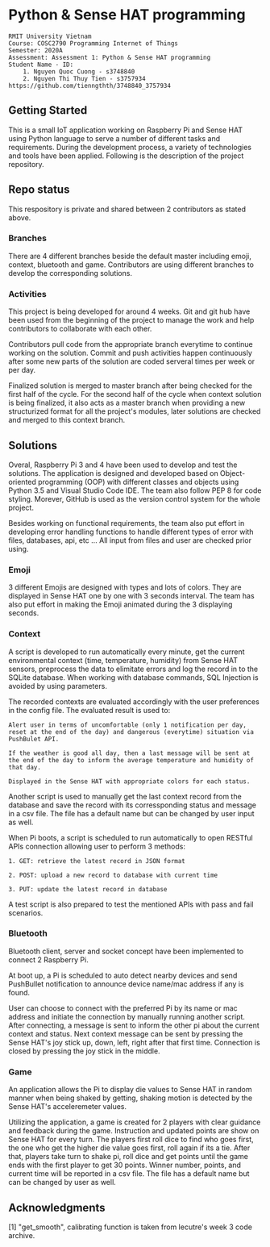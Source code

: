 # Python & Sense HAT programming
``` 
RMIT University Vietnam
Course: COSC2790 Programming Internet of Things
Semester: 2020A
Assessment: Assessment 1: Python & Sense HAT programming
Student Name - ID: 
    1. Nguyen Quoc Cuong - s3748840
    2. Nguyen Thi Thuy Tien - s3757934
https://github.com/tienngthth/3748840_3757934
```
## Getting Started

This is a small IoT application working on Raspberry Pi and Sense HAT using Python language to serve a number of different tasks and requirements. During the development process, a variety of technologies and tools have been applied. Following is the description of the project repository.

## Repo status

This respository is private and shared between 2 contributors as stated above.

### Branches

There are 4 different branches beside the default master including emoji, context, bluetooth and game. Contributors are using different branches to develop the corresponding solutions. 

### Activities

This project is being developed for around 4 weeks. Git and git hub have been used from the beginning of the project to manage the work and help contributors to collaborate with each other. 

Contributors pull code from the appropriate branch everytime to continue working on the solution. Commit and push activities happen continuously after some new parts of the solution are coded serveral times per week or per day.

Finalized solution is merged to master branch after being checked for the first half of the cycle. 
For the second half of the cycle when context solution is being finalized, it also acts as a master branch when providing a new structurized format for all the project's modules, later solutions are checked and merged to this context branch. 

## Solutions

Overal, Raspberry Pi 3 and 4 have been used to develop and test the solutions. The application is designed and developed based on Object-oriented programming (OOP) with different classes and objects using Python 3.5 and Visual Studio Code IDE. The team also follow PEP 8 for code styling. Morever, GitHub is used as the version control system for the whole project. 

Besides working on functional requirements, the team also put effort in developing error handling functions to handle different types of error with files, databases, api, etc ... All input from files and user are checked prior using.

### Emoji

3 different Emojis are designed with types and lots of colors. They are displayed in Sense HAT one by one with 3 seconds interval. The team has also put effort in making the Emoji animated during the 3 displaying seconds.

### Context 

A script is developed to run automatically every minute, get the current environmental context (time, temperature, humidity) from Sense HAT sensors, preprocess the data to elimitate errors and log the record in to the SQLite database. When working with database commands, SQL Injection is avoided by using parameters.

The recorded contexts are evaluated accordingly with the user preferences in the config file. The evaluated result is used to:

    Alert user in terms of uncomfortable (only 1 notification per day, reset at the end of the day) and dangerous (everytime) situation via PushBulet API. 

    If the weather is good all day, then a last message will be sent at the end of the day to inform the average temperature and humidity of that day.

    Displayed in the Sense HAT with appropriate colors for each status. 

Another script is used to manually get the last context record from the database and save the record with its corressponding status and message in a csv file. The file has a default name but can be changed by user input as well. 

When Pi boots, a script is scheduled to run automatically to open RESTful APIs connection allowing user to perform 3 methods:

    1. GET: retrieve the latest record in JSON format

    2. POST: upload a new record to database with current time

    3. PUT: update the latest record in database
    
A test script is also prepared to test the mentioned APIs with pass and fail scenarios.

### Bluetooth

Bluetooth client, server and socket concept have been implemented to connect 2 Raspberry Pi. 

At boot up, a Pi is scheduled to auto detect nearby devices and send PushBullet notification to announce device name/mac address if any is found. 

User can choose to connect with the preferred Pi by its name or mac address and initiate the connection by manually running another script. After connecting, a message is sent to inform the other pi about the current context and status. Next context message can be sent by pressing the Sense HAT's joy stick up, down, left, right after that first time. Connection is closed by pressing the joy stick in the middle. 

### Game

An application allows the Pi to display die values to Sense HAT in random manner when being shaked by getting, shaking motion is detected by the Sense HAT's acceleremeter values.

Utilizing the application, a game is created for 2 players with clear guidance and feedback during the game. Instruction and updated points are show on Sense HAT for every turn. The players first roll dice to find who goes first, the one who get the higher die value goes first, roll again if its a tie. After that, players take turn to shake pi, roll dice and get points until the game ends with the first player to get 30 points. Winner number, points, and current time will be reported in a csv file. The file has a default name but can be changed by user as well. 
 
## Acknowledgments

[1] "get_smooth", calibrating function is taken from lecutre's week 3 code archive. 

